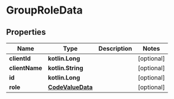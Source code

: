 
# GroupRoleData

## Properties
| Name | Type | Description | Notes |
| ------------ | ------------- | ------------- | ------------- |
| **clientId** | **kotlin.Long** |  |  [optional] |
| **clientName** | **kotlin.String** |  |  [optional] |
| **id** | **kotlin.Long** |  |  [optional] |
| **role** | [**CodeValueData**](CodeValueData.md) |  |  [optional] |



